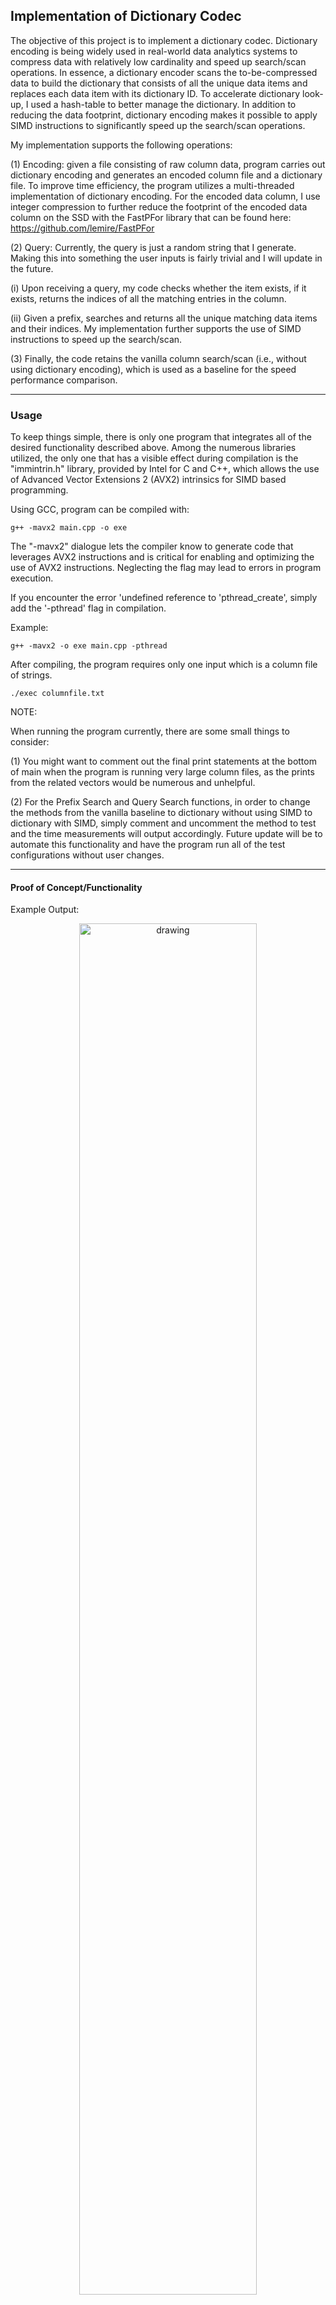 ## Implementation of Dictionary Codec
The objective of this project is to implement a dictionary codec. Dictionary encoding is being widely used in real-world data analytics systems to compress data with relatively low cardinality and speed up search/scan operations. In essence, a dictionary encoder scans the to-be-compressed data to build the dictionary that consists of all the unique data items and replaces each data item with its dictionary ID. To accelerate dictionary look-up, I used a hash-table to better manage the dictionary. In addition to reducing the data footprint, dictionary encoding makes it possible to apply SIMD instructions to significantly speed up the search/scan operations.

My implementation supports the following operations:

(1) 
Encoding: given a file consisting of raw column data, program carries out dictionary encoding and generates an encoded column file and a dictionary file. To improve time efficiency, the program utilizes a multi-threaded implementation of dictionary encoding. For the encoded data column, I use integer compression to further reduce the footprint of the encoded data column on the SSD with the FastPFor library that can be found here: https://github.com/lemire/FastPFor

(2)
Query: Currently, the query is just a random string that I generate. Making this into something the user inputs is fairly trivial and I will update in the future. 

(i) Upon receiving a query, my code checks whether the item exists, if it exists, returns the indices of all the matching entries in the column.

(ii) Given a prefix, searches and returns all the unique matching data items and their indices. My implementation further supports the use of SIMD instructions to speed up the search/scan.

(3)
Finally, the code retains the vanilla column search/scan (i.e., without using dictionary encoding), which is used as a baseline for the speed performance comparison.

---

### Usage

To keep things simple, there is only one program that integrates all of the desired functionality described above. Among the numerous libraries utilized, the only one that has a visible effect during compilation is the "immintrin.h" library, provided by Intel for C and C++, which allows the use of Advanced Vector Extensions 2 (AVX2) intrinsics for SIMD based programming.

Using GCC, program can be compiled with:

```
g++ -mavx2 main.cpp -o exe
```

The "-mavx2" dialogue lets the compiler know to generate code that leverages AVX2 instructions and is critical for enabling and optimizing the use of AVX2 instructions. Neglecting the flag may lead to errors in program execution.

If you encounter the error 'undefined reference to 'pthread_create', simply add the '-pthread' flag in compilation.

Example:

```
g++ -mavx2 -o exe main.cpp -pthread
```

After compiling, the program requires only one input which is a column file of strings.

```
./exec columnfile.txt
```

NOTE:

When running the program currently, there are some small things to consider:

(1) You might want to comment out the final print statements at the bottom of main when the program is running very large column files, as the prints from the related vectors would be numerous and unhelpful.

(2) For the Prefix Search and Query Search functions, in order to change the methods from the vanilla baseline to dictionary without using SIMD to dictionary with SIMD, simply comment and uncomment the method to test and the time measurements will output accordingly. Future update will be to automate this functionality and have the program run all of the test configurations without user changes.

---
#### Proof of Concept/Functionality

Example Output:

<p align="center"> <img src="imgs/poc_img.png" alt="drawing" width="75%"/> </p>

As you can see, when running some column file, the code will request a valid number of threads, perform the encoding and print the duration in microseconds. After having written the encoded data into the respective files, the random query is printed and the prefix is based on that query currently. This can also be changed in the future. Finally, the program outputs the Query and Prefix method used and the duration for each.

---

### Experimental Results and Analysis

Column Files used for testing:

(i) ColumnSmall - Size 90 KB appx.

(ii) ColumnMid - Size 500 KB appx.

(iii) ColumnLarge - Size 50 MB appx.

(iv) ColumnLarger - Size 500 MB appx.

Unfortunately, I was unable to run tests on any files larger than this as my program would get killed by the compiler for using too much memory every time. However, I think this data is still very relevant and truthful to the performance differences when using dictionary encoding.

#### (1) Encoding Speed under Variable Threads

(i)
<p align="center"> <img src="imgs/image.png" alt="drawing" width="75%"/> </p>

This graph shows a comparison between the encoding time for ColumnSmall and ColumnMid in microseconds over a thread number from 1 to 12. Naturally, the encoding time for a larger text file is longer. Interestingly, it is very easy to see there's a point where increasing the number of threads becomes detrimental to the encoding performance as too many threads for some 'x' amount of data will introduce overhead that will overshadow the benefits of concurrent operations. For ColumnSmall, the optimal number of threads seems to be around 5 or 6 and for ColumnLarge it is undoubtedly 6 threads. While this is notable, it's also important to understand this behavior will vary with different implementations of multi-threading.

(ii)
<p align="center"> <img src="imgs/image-1.png" alt="drawing" width="75%"/> </p>

This is a graph of the 2 larger column files, ColumnLarge & ColumnLarger. While there aren't many differences between the encoding speeds for the ColumnLarge file, there is an observed drop in encoding time of the ColumnLarger data from around 22 seconds to 12 seconds with a thread count increase from 1 to 2. From that point forward, there is a steady decrease in encoding time as the thread count increases up until thread # 12 where there is a slight jump. I appreciate this behavior especially as it resembles the inverted exponential function $e^{-x}$.

#### (2) Query Search Speed Performance

(i)
<p align="center"> <img src="imgs/image-2.png" alt="drawing" width="75%"/> </p>

Bar graph comparing the single item search performance on 2 encoded column files from ColumnSmall and ColumnMid respectively. The behavior is the same for both files. The baseline method of searching is very undesirable and costly whereas utilizing dictionary encoding, the time can be cut down drastically and furthermore with the inclusion of SIMD instructions. 

(ii)
<p align="center"> <img src="imgs/image-3.png" alt="drawing" width="75%"/> </p>

For larger column files, the time for searching is much greater. Regardless, the behavior seen in the experiments is still very much the same as compared to the smaller column files. You will notice SIMD instructions combined with dictionary encoding is the fastest method to search for an item. Again, the baseline method is very costly, especially for the 500 MB file, ColumnLarger.

#### (3) Prefix Search Speed Performance

(i)
<p align="center"> <img src="imgs/image-4.png" alt="drawing" width="75%"/> </p>

In examining the prefix search speed of the encoded column files, I noticed some curious and unexpected behaviors. Initially, as I thought, the addition of SIMD instructions made the prefix search faster but only when compared to dictionary search alone. In this experiment the baseline search seems to be the preferred method at least in terms of my program operation. The performance difference between the dictionary search and baseline search is too drastic to ignore. This may indicate a problem with my code or just a quirk of my implementation.

(ii)
<p align="center"> <img src="imgs/image-5.png" alt="drawing" width="75%"/> </p>

Again, there is the similar pattern of SIMD instructions being faster than dictionary search alone, but the baseline outpacing both. This revealed to me that my method of prefix searching may be flawed. However, intuitively this makes sense to me as in the baseline prefix search, while the program is parsing through a lot of raw data, it is doing so directly and not going through the trouble of looking for specific keys and then finally looking through the encoded column file. I would not be surprised though if this behavior was not present in much larger files where iterating through a raw data vector is undesirable.

---

### Conclusion

By utilizing dictionary encoding and SIMD instructions, the performance of a program that must continuously access data can be greatly increased.

This project made the improvements of dictionary encoding readily observable and revealed a lot about why it's popular in industry currently and will likely continue to be. In many ways, the world is governed by the movement and organization of data so understanding how to best manipulate it and access it is a paramount skill to have as a programmer. 
